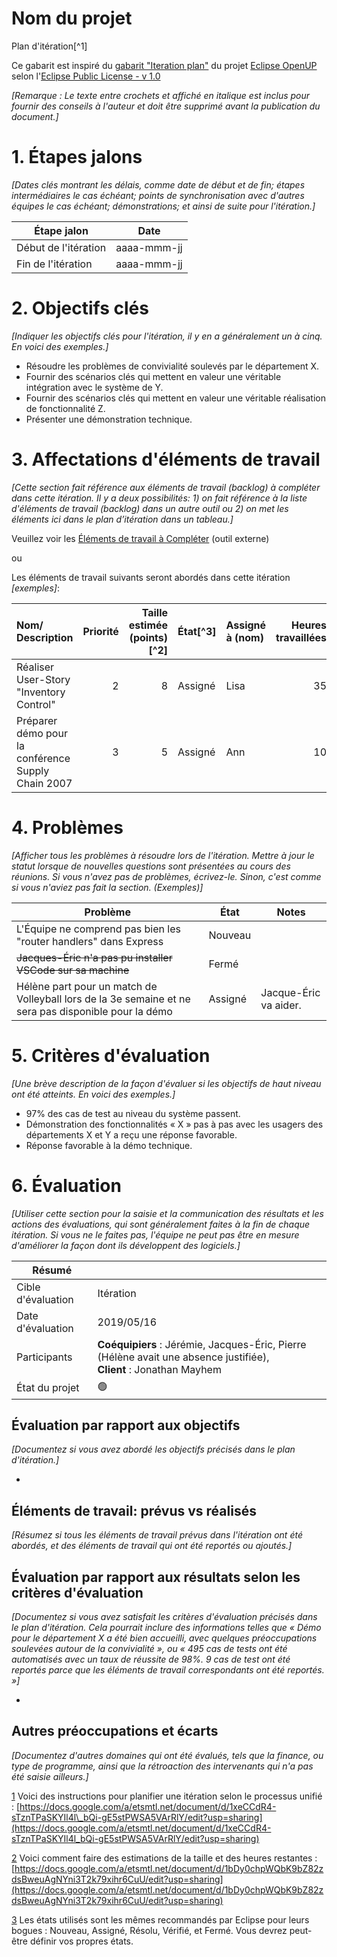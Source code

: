 # Nom du projet  
Plan d'itération[^1]

Ce gabarit est inspiré du [gabarit "Iteration plan"](https://download.eclipse.org/technology/epf/OpenUP/published/openup_published_1.5.1.5_20121212/openup/practice.mgmt.iterative_dev.base/guidances/templates/iteration_plan_AC521266.html) du projet [Eclipse OpenUP](https://www.eclipse.org/epf/general/OpenUP.pdf) selon l'[Eclipse Public License - v 1.0](https://www.eclipse.org/org/documents/epl-v10.html)

*[Remarque : Le texte entre crochets et affiché en italique est inclus pour fournir des conseils à l'auteur et doit être supprimé avant la publication du document.]*

# 1. Étapes jalons

*[Dates clés montrant les délais, comme date de début et de fin; étapes intermédiaires le cas échéant; points de synchronisation avec d'autres équipes le cas échéant; démonstrations; et ainsi de suite pour l'itération.]*

| **Étape jalon** | **Date** |
| --- | --- |
| Début de l'itération | aaaa-mmm-jj |
| Fin de l'itération | aaaa-mmm-jj |

# 2. Objectifs clés

*[Indiquer les objectifs clés pour l'itération, il y en a généralement un à cinq. En voici des exemples.]*

- Résoudre les problèmes de convivialité soulevés par le département X.
- Fournir des scénarios clés qui mettent en valeur une véritable intégration avec le système de Y.
- Fournir des scénarios clés qui mettent en valeur une véritable réalisation de fonctionnalité Z.
- Présenter une démonstration technique.

# 3. Affectations d'éléments de travail

*[Cette section fait référence aux éléments de travail (backlog) à compléter dans cette itération. Il y a deux possibilités: 1) on fait référence à la liste d'éléments de travail (backlog) dans un autre outil ou 2) on met les éléments ici dans le plan d’itération dans un tableau.]*

Veuillez voir les [Éléments de travail à Compléter](https://example.com/URL/outil/externe/) (outil externe)

ou 

Les éléments de travail suivants seront abordés dans cette itération *[exemples]*:

| Nom/ Description | Priorité | Taille estimée (points)[^2] |État[^3]|Assigné à (nom)|Heures travaillées| Heures restantes estimées[^1]|Documents de référence|
|:----|----:|----:|:----|:----|----:|----:|:----|
| Réaliser User-Story "Inventory Control" | 2 | 8 | Assigné | Lisa | 35 | 20 |  |
| Préparer démo pour la conférence Supply Chain 2007 | 3 | 5 | Assigné | Ann | 10 | 2 |  |

# 4. Problèmes

*[Afficher tous les problèmes à résoudre lors de l'itération. Mettre à jour le statut lorsque de nouvelles questions sont présentées au cours des réunions. Si vous n'avez pas de problèmes, écrivez-le. Sinon, c'est comme si vous n'aviez pas fait la section. (Exemples)]*

| Problème | État | Notes |
| --- | --- | --- |
| L'Équipe ne comprend pas bien les "router handlers" dans Express | Nouveau | |
| <del>Jacques-Éric n'a pas pu installer VSCode sur sa machine</del>                                   | Fermé | |
| Hélène part pour un match de Volleyball lors de la 3e semaine et ne sera pas disponible pour la démo | Assigné | Jacque-Éric va aider. |

# 5. Critères d'évaluation

*[Une brève description de la façon d'évaluer si les objectifs de haut niveau ont été atteints. En voici des exemples.]*

- 97% des cas de test au niveau du système passent.
- Démonstration des fonctionnalités « X » pas à pas avec les usagers des départements X et Y a reçu une réponse favorable.
- Réponse favorable à la démo technique.

# 6. Évaluation

*[Utiliser cette section pour la saisie et la communication des résultats et les actions des évaluations, qui sont généralement faites à la fin de chaque itération. Si vous ne le faites pas, l'équipe ne peut pas être en mesure d'améliorer la façon dont ils développent des logiciels.]*

| Résumé | |
| --- | --- |
| Cible d'évaluation | Itération <!-- *Cela pourrait être toute l'itération ou simplement un composant spécifique* -->                            |
| Date d'évaluation  |   2019/05/16 |
| Participants       | **Coéquipiers** : Jérémie, Jacques-Éric, Pierre (Hélène avait une absence justifiée),<br> **Client** : Jonathan Mayhem |
| État du projet     | 🟢 <!-- 🔴🟠🟢 *Rouge, Orange, ou Vert.* --> |

## Évaluation par rapport aux objectifs

*[Documentez si vous avez abordé les objectifs précisés dans le plan d'itération.]*

- 

## Éléments de travail: prévus vs réalisés

*[Résumez si tous les éléments de travail prévus dans l'itération ont été abordés, et des éléments de travail qui ont été reportés ou ajoutés.]*

## Évaluation par rapport aux résultats selon les critères d'évaluation

*[Documentez si vous avez satisfait les critères d'évaluation précisés dans le plan d'itération. Cela pourrait inclure des informations telles que « Démo pour le département X a été bien accueilli, avec quelques préoccupations soulevées autour de la convivialité », ou « 495 cas de tests ont été automatisés avec un taux de réussite de 98%. 9 cas de test ont été reportés parce que les éléments de travail correspondants ont été reportés. »]*

-

## Autres préoccupations et écarts

*[Documentez d'autres domaines qui ont été évalués, tels que la finance, ou type de programme, ainsi que la rétroaction des intervenants qui n'a pas été saisie ailleurs.]*

[1](#sdfootnote1anc) Voici des instructions pour planifier une itération selon le processus unifié : [https://docs.google.com/a/etsmtl.net/document/d/1xeCCdR4-sTznTPaSKYIl4l\_bQi-gE5stPWSA5VArRlY/edit?usp=sharing](https://docs.google.com/a/etsmtl.net/document/d/1xeCCdR4-sTznTPaSKYIl4l_bQi-gE5stPWSA5VArRlY/edit?usp=sharing)

[2](#sdfootnote2anc) Voici comment faire des estimations de la taille et des heures restantes : [https://docs.google.com/a/etsmtl.net/document/d/1bDy0chpWQbK9bZ82zdsBweuAgNYni3T2k79xihr6CuU/edit?usp=sharing](https://docs.google.com/a/etsmtl.net/document/d/1bDy0chpWQbK9bZ82zdsBweuAgNYni3T2k79xihr6CuU/edit?usp=sharing)

[3](#sdfootnote3anc) Les états utilisés sont les mêmes recommandés par Eclipse pour leurs bogues : Nouveau, Assigné, Résolu, Vérifié, et Fermé. Vous devrez peut-être définir vos propres états.

